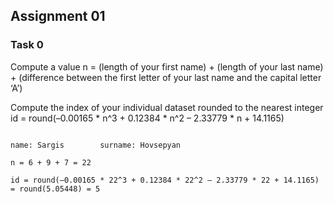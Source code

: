 ## Assignment 01

### Task 0

Compute a value n = (length of your first name) + (length of your last name) +
(difference between the first letter of your last name and the capital letter ‘A’)

Compute the index of your individual dataset rounded to the nearest integer 
id = round(–0.00165 * n^3 + 0.12384 * n^2 – 2.33779 * n + 14.1165)

```

name: Sargis        surname: Hovsepyan

n = 6 + 9 + 7 = 22

id = round(–0.00165 * 22^3 + 0.12384 * 22^2 – 2.33779 * 22 + 14.1165) = round(5.05448) = 5

```